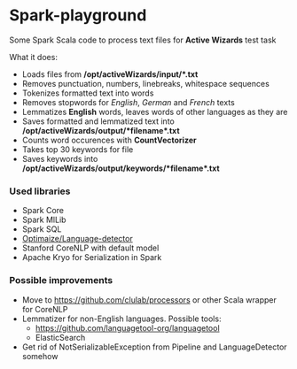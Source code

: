 # Spark-playground

Some Spark Scala code to process text files for **Active Wizards** test task

What it does:
- Loads files from __/opt/activeWizards/input/*.txt__
- Removes punctuation, numbers, linebreaks, whitespace sequences
- Tokenizes formatted text into words
- Removes stopwords for *English*, *German* and *French* texts
- Lemmatizes __English__ words, leaves words of other languages as they are
- Saves formatted and lemmatized text into __/opt/activeWizards/output/\*filename*.txt__
- Counts word occurences with **CountVectorizer**
- Takes top 30 keywords for file
- Saves keywords into __/opt/activeWizards/output/keywords/\*filename*.txt__

### Used libraries
- Spark Core
- Spark MlLib
- Spark SQL
- [Optimaize/Language-detector](https://github.com/optimaize/language-detector)
- Stanford CoreNLP with default model
- Apache Kryo for Serialization in Spark

### Possible improvements
- Move to https://github.com/clulab/processors or other Scala wrapper for CoreNLP
- Lemmatizer for non-English languages. Possible tools:
  - https://github.com/languagetool-org/languagetool
  - ElasticSearch
- Get rid of NotSerializableException from Pipeline and LanguageDetector somehow